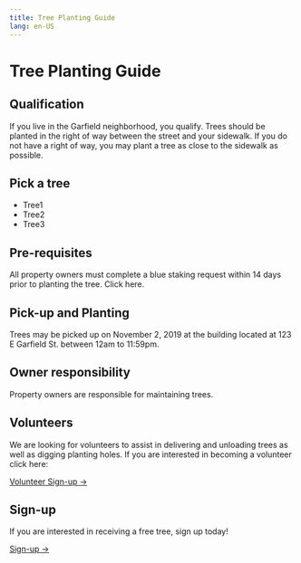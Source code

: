 ```yaml
---
title: Tree Planting Guide
lang: en-US
---
```


# Tree Planting Guide

## Qualification
If you live in the Garfield neighborhood, you qualify. Trees should be planted in the right of way between the street and your sidewalk. If you do not have a right of way, you may plant a tree as close to the sidewalk as possible.

## Pick a tree
- Tree1
- Tree2
- Tree3

## Pre-requisites
All property owners must complete a blue staking request within 14 days prior to planting the tree. Click here.

## Pick-up and Planting
Trees may be picked up on November 2, 2019 at the building located at 123 E Garfield St. between 12am to 11:59pm.

## Owner responsibility
Property owners are responsible for maintaining trees.

## Volunteers
We are looking for volunteers to assist in delivering and unloading trees as well as digging planting holes. If you are interested in becoming a volunteer click here:

<a href='#' class='button'>Volunteer Sign-up →</a>

## Sign-up
If you are interested in receiving a free tree, sign up today!

<a href='#' class='button'>Sign-up →</a>

<style lang='stylus'>
.button 
    display: inline-block
    font-size: 1.2rem
    color: #fff
    background-color: #3eaf7c
    padding: 0.8rem 1.6rem
    border-radius: 4px
    transition: background-color 0.1s ease
    box-sizing: border-box
    border-bottom: 1px solid #389d70
</style>
